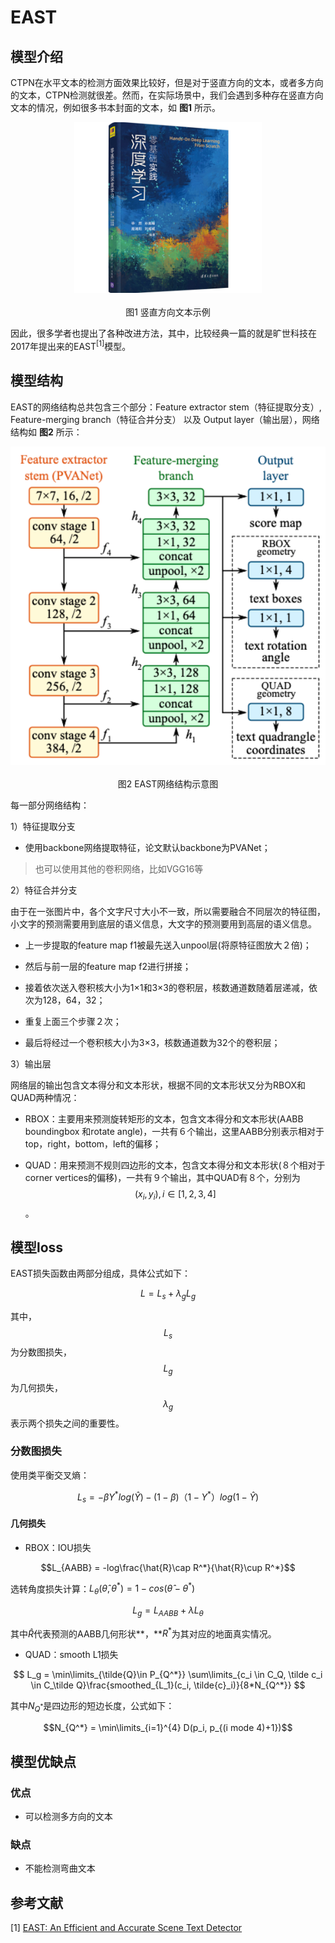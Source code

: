 # EAST

## 模型介绍

CTPN在水平文本的检测方面效果比较好，但是对于竖直方向的文本，或者多方向的文本，CTPN检测就很差。然而，在实际场景中，我们会遇到多种存在竖直方向文本的情况，例如很多书本封面的文本，如 **图1** 所示。

<center><img src="https://github.com/tngt/img/blob/master/EASTfic1.png" width = "300"></center>
<center><br>图1 竖直方向文本示例</br></center>

因此，很多学者也提出了各种改进方法，其中，比较经典一篇的就是旷世科技在2017年提出来的EAST<sup>[1]</sup>模型。

## 模型结构

  EAST的网络结构总共包含三个部分：Feature extractor stem（特征提取分支）, Feature-merging branch（特征合并分支） 以及 Output layer（输出层），网络结构如 **图2** 所示：

<center><img src="https://github.com/an1018/pics/raw/main/EAST_1.png" width = "600"></center>
<center><br>图2 EAST网络结构示意图</br></center>

每一部分网络结构：

1）特征提取分支

* 使用backbone网络提取特征，论文默认backbone为PVANet；

> 也可以使用其他的卷积网络，比如VGG16等

2）特征合并分支

由于在一张图片中，各个文字尺寸大小不一致，所以需要融合不同层次的特征图，小文字的预测需要用到底层的语义信息，大文字的预测要用到高层的语义信息。

* 上一步提取的feature map f1被最先送入unpool层(将原特征图放大２倍)；

* 然后与前一层的feature map f2进行拼接；
* 接着依次送入卷积核大小为1×1和3×3的卷积层，核数通道数随着层递减，依次为128，64，32；
* 重复上面三个步骤２次；
* 最后将经过一个卷积核大小为3×3，核数通道数为32个的卷积层；

3）输出层

网络层的输出包含文本得分和文本形状，根据不同的文本形状又分为RBOX和QUAD两种情况：

* RBOX：主要用来预测旋转矩形的文本，包含文本得分和文本形状(AABB boundingbox 和rotate angle)，一共有６个输出，这里AABB分别表示相对于top，right，bottom，left的偏移；

* QUAD：用来预测不规则四边形的文本，包含文本得分和文本形状(８个相对于corner vertices的偏移)，一共有９个输出，其中QUAD有８个，分别为 $$(x_{i},y_{i}),i\in[1,2,3,4]$$。

## 模型loss

EAST损失函数由两部分组成，具体公式如下：

$$L=L_{s}+λ_{g}L_{g}$$

其中，$$L_{s}$$为分数图损失，$$L_{g}$$为几何损失，$$λ_{g}$$表示两个损失之间的重要性。

### 分数图损失

使用类平衡交叉熵：

$$L_{s} = -\beta Y^{*}log(\hat{Y})-(1-\beta)（1-Y^*）log(1-\hat{Y})$$

#### 几何损失

* RBOX：IOU损失

$$L_{AABB} = -log\frac{\hat{R}\cap R^*}{\hat{R}\cup R^*}$$

选转角度损失计算：$L_{\theta}(\hat{\theta},\theta^*) = 1-cos(\hat{\theta}-\theta^*)$

$$L_g=L_{AABB} + \lambda L_\theta$$

其中$\hat{R}$代表预测的AABB几何形状**，**$R^*$为其对应的地面真实情况。

* QUAD：smooth L1损失

$$ L_g = \min\limits_{\tilde{Q}\in P_{Q^*}} \sum\limits_{c_i \in C_Q, \tilde c_i \in C_\tilde Q}\frac{smoothed_{L_1}(c_i, \tilde{c}_i)}{8*N_{Q^*}} $$

其中$N_{Q^*}$是四边形的短边长度，公式如下：

$$N_{Q^*} = \min\limits_{i=1}^{4} D(p_i, p_{(i mode 4)+1})$$

## 模型优缺点

### 优点

* 可以检测多方向的文本

### 缺点

* 不能检测弯曲文本

## 参考文献

[1] [EAST: An Efficient and Accurate Scene Text Detector](https://arxiv.org/pdf/1704.03155.pdf)

